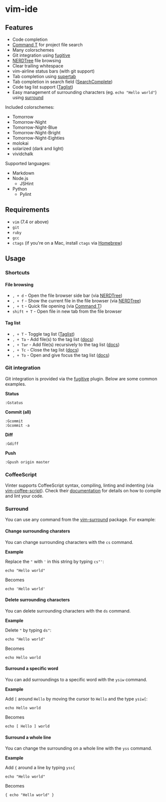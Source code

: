 # vim-ide

## Features

* Code completion
* [Command T](https://github.com/wincent/Command-T) for project file search
* Many colorschemes
* Git integration using [fugitive](https://github.com/tpope/vim-fugitive)
* [NERDTree](https://github.com/scrooloose/nerdtree) file browsing
* Clear trailing whitespace
* vim-airline status bars (with git support)
* Tab completion using [supertab](https://github.com/ervandew/supertab)
* Tab completion in search field ([SearchComplete](https://github.com/vim-scripts/SearchComplete))
* Code tag list support ([Taglist](http://vim-taglist.sourceforge.net/index.html))
* Easy management of surrounding characters (eg. `echo "Hello world"`) using [surround](https://github.com/tpope/vim-surround)

Included colorschemes:

- Tomorrow
- Tomorrow-Night
- Tomorrow-Night-Blue
- Tomorrow-Night-Bright
- Tomorrow-Night-Eighties
- molokai
- solarized (dark and light)
- vividchalk

Supported languages:

* Markdown
* Node.js
  - JSHint
* Python
  - Pylint

## Requirements

- `vim` (7.4 or above)
- `git`
- `ruby`
- `gcc`
- `ctags` (if you're on a Mac, install `ctags` via [Homebrew](http://brew.sh/))

## Usage

### Shortcuts

#### File browsing

- `, + d` - Open the file browser side bar (via [NERDTree](https://github.com/scrooloose/nerdtree))
- `, + f` - Show the current file in the file browser (via [NERDTree](https://github.com/scrooloose/nerdtree))
- `, + t` - Quick file opening (via [Command T](https://github.com/wincent/Command-T))
- `shift + T` - Open file in new tab from the file browser

#### Tag list

- `, + T` - Toggle tag list ([Taglist](http://vim-taglist.sourceforge.net/index.html))
- `, + Ta` - Add file(s) to the tag list ([docs](http://vim-taglist.sourceforge.net/manual.html#:TlistAddFiles))
- `, + Tar` - Add file(s) recursively to the tag list ([docs](http://vim-taglist.sourceforge.net/manual.html#:TlistAddFilesRecursive))
- `, + Tc` - Close the tag list ([docs](http://vim-taglist.sourceforge.net/manual.html#:TlistClose))
- `, + To` - Open and give focus the tag list ([docs](http://vim-taglist.sourceforge.net/manual.html#:TlistClose))

### Git integration

Git integration is provided via the [fugitive](https://github.com/tpope/vim-fugitive) plugin. Below are some common examples.

**Status**

    :Gstatus

**Commit (all)**

    :Gcommit
    :Gcommit -a

**Diff**

    :Gdiff

**Push**

    :Gpush origin master

### CoffeeScript

Vinter supports CoffeeScript syntax, compiling, linting and indenting (via [vim-coffee-script](https://github.com/kchmck/vim-coffee-script)). Check their [documentation](https://github.com/kchmck/vim-coffee-script) for details on how to compile and lint your code.

### Surround

You can use any command from the [vim-surround](https://github.com/tpope/vim-surround) package. For example:

#### Change surrounding charaters

You can change surrounding characters with the `cs` command.

**Example**

Replace the `"` with `'` in this string by typing `cs"'`:

    echo "Hello world"

Becomes

    echo 'Hello world'

#### Delete surrounding characters

You can delete surrounding characters with the `ds` command.

**Example**

Delete `"` by typing `ds"`:

    echo "Hello world"

Becomes

    echo Hello world

#### Surround a specific word

You can add surroundings to a specific word with the `ysiw` command.

**Example**

Add `[` around `Hello` by moving the cursor to `Hello` and the type `ysiw[`:

    echo Hello world

Becomes

    echo [ Hello ] world

#### Surround a whole line

You can change the surrounding on a whole line with the `yss` command.

**Example**

Add `{` around a line by typing `yss{`

    echo "Hello world"

Becomes

    { echo "Hello world" }

